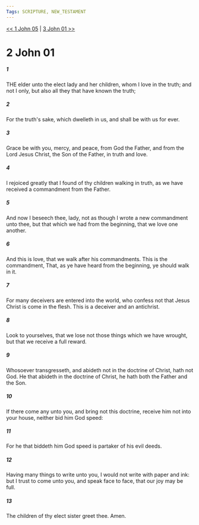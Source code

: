 ```yaml
---
Tags: SCRIPTURE, NEW_TESTAMENT
---
```


[<< 1 John 05](NEW_TESTAMENT/23_1_John/1_John_05.md) | [3 John 01 >>](NEW_TESTAMENT/25_3_John/3_John_01.md)

# 2 John 01

##### 1
 THE elder unto the elect lady and her children, whom I love in the truth; and not I only, but also all they that have known the truth;
##### 2
 For the truth's sake, which dwelleth in us, and shall be with us for ever.
##### 3
 Grace be with you, mercy, and peace, from God the Father, and from the Lord Jesus Christ, the Son of the Father, in truth and love.
##### 4
 I rejoiced greatly that I found of thy children walking in truth, as we have received a commandment from the Father.
##### 5
 And now I beseech thee, lady, not as though I wrote a new commandment unto thee, but that which we had from the beginning, that we love one another.
##### 6
 And this is love, that we walk after his commandments. This is the commandment, That, as ye have heard from the beginning, ye should walk in it.
##### 7
 For many deceivers are entered into the world, who confess not that Jesus Christ is come in the flesh. This is a deceiver and an antichrist.
##### 8
 Look to yourselves, that we lose not those things which we have wrought, but that we receive a full reward.
##### 9
 Whosoever transgresseth, and abideth not in the doctrine of Christ, hath not God. He that abideth in the doctrine of Christ, he hath both the Father and the Son.
##### 10
 If there come any unto you, and bring not this doctrine, receive him not into your house, neither bid him God speed:
##### 11
 For he that biddeth him God speed is partaker of his evil deeds.
##### 12
 Having many things to write unto you, I would not write with paper and ink: but I trust to come unto you, and speak face to face, that our joy may be full.
##### 13
 The children of thy elect sister greet thee. Amen.

